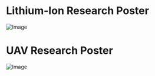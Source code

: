 # **Lithium-Ion Research Poster**
![Image](https://github.com/user-attachments/assets/21f630b4-4662-4507-b2e1-6441b374fe26)

# **UAV Research Poster**
![Image](https://github.com/user-attachments/assets/3044bcdc-fbd2-4692-98ef-41470f401be6)
